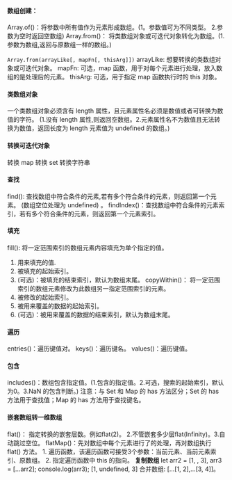 #### 数组创建：
Array.of()：将参数中所有值作为元素形成数组。(1。参数值可为不同类型。 2.参数为空时返回空数组)
Array.from()： 将类数组对象或可迭代对象转化为数组。(1.参数为数组,返回与原数组一样的数组。)

`Array.from(arrayLike[, mapFn[, thisArg]])`
arrayLike: 想要转换的类数组对象或可迭代对象。
mapFn: 可选，map 函数，用于对每个元素进行处理，放入数组的是处理后的元素。
thisArg: 可选，用于指定 map 函数执行时的 this 对象。

#### 类数组对象
一个类数组对象必须含有 length 属性，且元素属性名必须是数值或者可转换为数值的字符。
(1.没有 length 属性,则返回空数组。2.元素属性名不为数值且无法转换为数值，返回长度为 length 元素值为 undefined 的数组。)

#### 转换可迭代对象
转换 map
转换 set
转换字符串

#### 查找
find(): 查找数组中符合条件的元素,若有多个符合条件的元素，则返回第一个元素。
(数组空位处理为 undefined) 。
findIndex()：查找数组中符合条件的元素索引，若有多个符合条件的元素，则返回第一个元素索引。
#### 填充
fill(): 将一定范围索引的数组元素内容填充为单个指定的值。
1. 用来填充的值.
2. 被填充的起始索引。
3. (可选)：被填充的结束索引，默认为数组末尾。
copyWithin()： 将一定范围索引的数组元素修改为此数组另一指定范围索引的元素。
1. 被修改的起始索引。
2. 被用来覆盖的数据的起始索引。
3. (可选)：被用来覆盖的数据的结束索引，默认为数组末尾。
#### 遍历
entries()：遍历键值对。
keys()：遍历键名。
values()：遍历键值。
#### 包含
includes()：数组包含指定值。(1.包含的指定值。2.可选，搜索的起始索引，默认为0。3.NaN 的包含判断。)
注意：与 Set 和 Map 的 has 方法区分；Set 的 has 方法用于查找值；Map 的 has 方法用于查找键名。
#### 嵌套数组转一维数组
flat()： 指定转换的嵌套层数。例如flat(2)。  2.不管嵌套多少层flat(Infinity)。3.自动跳过空位。
flatMap()：先对数组中每个元素进行了的处理，再对数组执行 flat() 方法。
	1. 遍历函数，该遍历函数可接受3个参数：当前元素、当前元素索引、原数组。
	2. 指定遍历函数中 this 的指向。
**复制数组**
    let arr2 = [1, , 3],
        arr3 = [...arr2];
    console.log(arr3); [1, undefined, 3]
合并数组:  [...[1, 2],...[3, 4]]。
